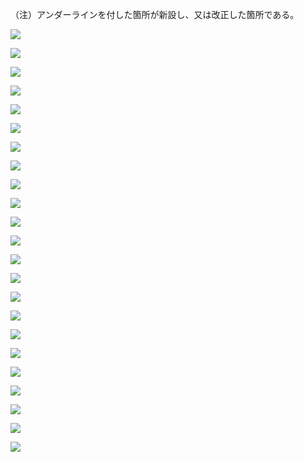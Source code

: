 （注）アンダーラインを付した箇所が新設し、又は改正した箇所である。

![](https://www.nta.go.jp/tmp/7221e7d1-4d7b-47f9-b9a4-e9ad6e1935f7/images/6f88dfa44c1715631b53286553c88fa564be4a4065be3fb4daef75673ed9cbb2.jpg)

![](https://www.nta.go.jp/tmp/7221e7d1-4d7b-47f9-b9a4-e9ad6e1935f7/images/5f6f1cc1377099bda482553f37e4399702850db80ad4b3d82bc33125ded786cd.jpg)

![](https://www.nta.go.jp/tmp/7221e7d1-4d7b-47f9-b9a4-e9ad6e1935f7/images/d0da5f4ac275a21ac76d425d8d420694bd9712ee5a54e1f24d7e35c2618babf6.jpg)

![](https://www.nta.go.jp/tmp/7221e7d1-4d7b-47f9-b9a4-e9ad6e1935f7/images/68c3225dbb10786d503e2b34cc5da3a31be84b938fafbb601286241246500ea7.jpg)

![](https://www.nta.go.jp/tmp/7221e7d1-4d7b-47f9-b9a4-e9ad6e1935f7/images/6539b4bca2e83bd06c28230619478575fcd80671e37fd12bb6568f17d5646c75.jpg)

![](https://www.nta.go.jp/tmp/7221e7d1-4d7b-47f9-b9a4-e9ad6e1935f7/images/5c89bebeca7cca2ac1930a27c8d8c7828195e59296d98326cf269d6fff119067.jpg)

![](https://www.nta.go.jp/tmp/7221e7d1-4d7b-47f9-b9a4-e9ad6e1935f7/images/cd062567af93a4cd9b0ae7927e63638c72bbf8201e009aabde37ea81c8adf8de.jpg)

![](https://www.nta.go.jp/tmp/7221e7d1-4d7b-47f9-b9a4-e9ad6e1935f7/images/f0237ba8f81152911c5c7e732ddd2a24e79cab5e17716a63ce5ab1da051d4738.jpg)

![](https://www.nta.go.jp/tmp/7221e7d1-4d7b-47f9-b9a4-e9ad6e1935f7/images/9aa298096636a9f4771be2c1e26b2821ea978d852668fdb7b8685e31cebc5af4.jpg)

![](https://www.nta.go.jp/tmp/7221e7d1-4d7b-47f9-b9a4-e9ad6e1935f7/images/e960940dc6564a31dd78a7e45e25e45902db3f2cb5543cb8fd6c757b1d13eeaf.jpg)

![](https://www.nta.go.jp/tmp/7221e7d1-4d7b-47f9-b9a4-e9ad6e1935f7/images/84a8738a6f6141d2a77cb1a2b7ec1d2277b4c61241e5e16a3cc931e8b07f9536.jpg)

![](https://www.nta.go.jp/tmp/7221e7d1-4d7b-47f9-b9a4-e9ad6e1935f7/images/46df93f988115e9940831fc00a55bb08dc437d4086778184f1639e739cc18f1f.jpg)

![](https://www.nta.go.jp/tmp/7221e7d1-4d7b-47f9-b9a4-e9ad6e1935f7/images/0ad2c2a84e868f877f3d95efa5e3fc69c51ae8459a7b866fdfd5e11f7cda2c74.jpg)

![](https://www.nta.go.jp/tmp/7221e7d1-4d7b-47f9-b9a4-e9ad6e1935f7/images/0b0b4d831bdd02290337297992759ef58785db68f5c1d5a1b64b098ece8ba9a8.jpg)

![](https://www.nta.go.jp/tmp/7221e7d1-4d7b-47f9-b9a4-e9ad6e1935f7/images/131590d169ef396b4203ea2bb938581cc4d0d7fccf5f39fa42a1e6dc939b04fd.jpg)

![](https://www.nta.go.jp/tmp/7221e7d1-4d7b-47f9-b9a4-e9ad6e1935f7/images/76629c97bc86e2a51c8f9d51ae72e6ee1aa10660a4af403dd8092f76fb0e7186.jpg)

![](https://www.nta.go.jp/tmp/7221e7d1-4d7b-47f9-b9a4-e9ad6e1935f7/images/4619a51f5671934922592daf9d1bdee1ce8f3b27ded608421c382efe3bd38f01.jpg)

![](https://www.nta.go.jp/tmp/7221e7d1-4d7b-47f9-b9a4-e9ad6e1935f7/images/76e75935c921d9567b8d4b836484bc8a8fa88ad65f43e711ff48ee2fdb82d8ac.jpg)

![](https://www.nta.go.jp/tmp/7221e7d1-4d7b-47f9-b9a4-e9ad6e1935f7/images/29901eb9c16c5b646c3370ad4eb5b0e873d940ad4edf8cfd8f3601d9e2d52de7.jpg)

![](https://www.nta.go.jp/tmp/7221e7d1-4d7b-47f9-b9a4-e9ad6e1935f7/images/3be2f185743afab5ea0d57c1f7a003fe18e775492f83108598b82e341bbddcd1.jpg)

![](https://www.nta.go.jp/tmp/7221e7d1-4d7b-47f9-b9a4-e9ad6e1935f7/images/683abd91b2e223f7ef5e84356dda1fdbb5a652ddd7c9d1efec024709540d33cb.jpg)

![](https://www.nta.go.jp/tmp/7221e7d1-4d7b-47f9-b9a4-e9ad6e1935f7/images/69c2aabe5641112fa8490e264871a6de6fd10d47f0b89981db33c2e3996ed0a5.jpg)

![](https://www.nta.go.jp/tmp/7221e7d1-4d7b-47f9-b9a4-e9ad6e1935f7/images/20d5eec25d71501ffa5e7ee7a619136e30e7cf1ce415689e7823eeed63f884df.jpg)